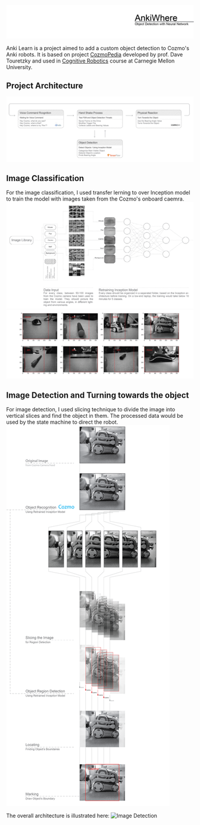 ![data visualization samples](https://github.com/Ardibid/AnkiLearning/blob/master/Media/00.png)

Anki Learn is a project aimed to add a custom object detection to Cozmo's Anki robots. It is based on project [CozmoPedia](https://github.com/touretzkyds/cozmopedia/wiki) developed by prof. Dave Touretzky and used in [Cognitive Robotics](http://www.cs.cmu.edu/afs/cs/academic/class/15494-s17) course at Carnegie Mellon University.

## Project Architecture
![Project Architecture](https://github.com/Ardibid/AnkiLearning/blob/master/Media/01.png)

## Image Classification
For the image classification, I used transfer lerning to over Inception model to train the model with images taken from the Cozmo's onboard caemra. 
![Image Classification](https://github.com/Ardibid/AnkiLearning/blob/master/Media/02-1.png)
![Image Classification Results](https://github.com/Ardibid/AnkiLearning/blob/master/Media/03.png)


## Image Detection and Turning towards the object
For image detection, I used slicing technique to divide the image into vertical slices and find the object in them. The processed data would be used by the state machine to direct the robot.
![Image Detection](https://github.com/Ardibid/AnkiLearning/blob/master/Media/02-2.png)

The overall architecture is illustrated here:
![Image Detection](https://github.com/Ardibid/AnkiLearning/blob/master/Media/02-0.png)
